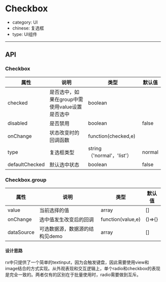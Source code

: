# Checkbox

- category: UI
- chinese: 复选框
- type: UI组件

---

## API

### Checkbox

属性 | 说明 | 类型 | 默认值
-----|-----|-----|------
checked | 是否选中，如果在group中需使用value设置是否选中 | boolean | 
disabled | 是否禁用 | boolean | false
onChange | 状态改变时的回调函数 | function(checked,e) |
type     | 复选框类型 |string（'normal'，'list'）| normal |
defaultChecked | 默认选中状态 | boolean | false 
### Checkbox.group

属性 | 说明 | 类型 | 默认值
-----|-----|-----|------
value | 当前选择的值 | array | []
onChange | 选中值发生改变后的回调 | function(value,e) | ()=>{}
dataSource | 可选数据源，数据源的结构见demo | array | []

#### 设计思路
rx中只提供了一个简单的textinput，因为会触发键盘，因此需要使用view和image结合的方式实现。从外观表现和交互逻辑上，单个radio和checkbox的表现是完全一致的。两者仅有的区别在于批量使用时，radio需要做到互斥。